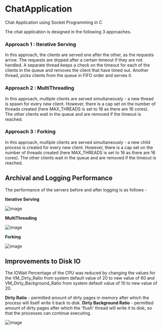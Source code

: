 # ChatApplication
Chat Application using Socket Programming in C

The chat application is designed in the following 3 approaches.

### Approach 1 : Iterative Serving
In this approach, the clients are served one after the other, as the requests arrive. The requests are drpped after a certain timeout if they are not handled. A separate thread keeps a check on the timeout for each of the clients in the queue and removes the client that have timed out. Another thread, picks clients from the queue in FIFO order and serves it.

### Approach 2 : MultiThreading
In this approach, multiple clients are served simultaneously - a new thread is spawn for every new client. However, there is a cap set on the number of threads created (here MAX_THREADS is set to 16 as there are 16 cores). The other clients wait in the queue and are removed if the timeout is reached.

### Approach 3 : Forking
In this approach, multiple clients are served simultaneously - a new child process is created for every new client. However, there is a cap set on the number of threads created (here MAX_THREADS is set to 16 as there are 16 cores). The other clients wait in the queue and are removed if the timeout is reached. 


## Archival and Logging Performance
The performance of the servers before and after logging is as follows - 

**Iterative Serving**

![image](https://github.com/aakashr02/ChatApplication/assets/87864552/956cc4ce-a7cf-4adb-8d8b-43df9729195b)


**MultiThreading**

![image](https://github.com/aakashr02/ChatApplication/assets/87864552/3203c0fe-4d2d-4889-b4b8-e3b6d9d19494)


**Forking**

![image](https://github.com/aakashr02/ChatApplication/assets/87864552/0ceac787-a7c8-4df0-8214-33f43e6a2ff4)


## Improvements to Disk IO
The IOWait Percentage of the CPU was reduced by changing the values for the VM_Dirty_Ratio from system default value of 20 to new value of 60 and VM_Dirty_Background_Ratio from system default value of 10 to new value of 20.

**Dirty Ratio** - permitted amount of dirty pages in memory after which the process will itself write it back to disk.
**Dirty Background Ratio** - permitted amount of dirty pages after which the 'flush' thread will write it to disk, so that the processes can continue executing.

![image](https://github.com/aakashr02/ChatApplication/assets/87864552/d8fbab58-b5a2-427c-806f-465ab749ab0f)


